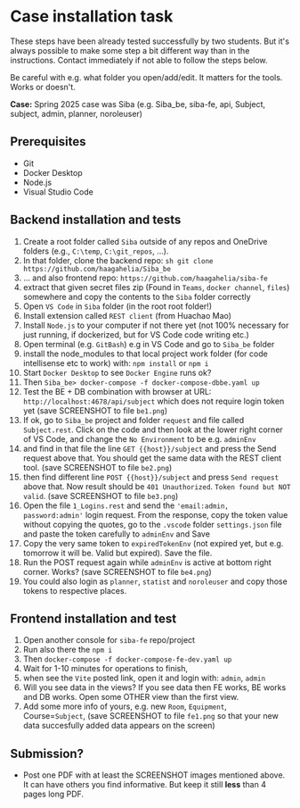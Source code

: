 # Case installation task

These steps have been already tested successfully by two students. But it's always possible
to make some step a bit different way than in the instructions. Contact immediately if not
able to follow the steps below.

Be careful with e.g. what folder you open/add/edit. It matters for the tools. Works or doesn't.

**Case:** Spring 2025 case was Siba (e.g. Siba_be, siba-fe, api, Subject, subject, admin, planner, noroleuser)

## Prerequisites

- Git
- Docker Desktop
- Node.js
- Visual Studio Code

## Backend installation and tests

1. Create a root folder called `Siba` outside of any repos and OneDrive folders (e.g., `C:\temp`, `C:\git_repos`, ...).
1. In that folder, clone the backend repo: ```sh git clone https://github.com/haagahelia/Siba_be ```
1. ... and also frontend repo: `https://github.com/haagahelia/siba-fe`
1. extract that given secret files zip (Found in `Teams`, `docker channel`, `files`) somewhere and copy the contents to the `Siba` folder correctly
1. Open `VS Code` in `Siba` folder (in the root root folder!)
1. Install extension called `REST client` (from Huachao Mao)
1. Install `Node.js` to your computer if not there yet (not 100% necessary for just running, if dockerized, but for VS Code code writing etc.)
1. Open terminal (e.g. `GitBash`) e.g in VS Code and go to `Siba_be` folder
1. install the node_modules to that local project work folder (for code intellisense etc to work) with:  ```npm install```    or ```npm i```
1. Start `Docker Desktop` to see `Docker Engine` runs ok?
1. Then ```Siba_be> docker-compose -f docker-compose-dbbe.yaml up```
1. Test the BE + DB combination with browser at URL:   `http://localhost:4678/api/subject` which does not require login token yet  (save SCREENSHOT to file `be1.png`)
1. If ok, go to `Siba_be` project and folder `request` and file called `Subject.rest`. Click on the code and then look at the lower right corner of VS Code, and change the `No Environment` to be e.g. `adminEnv`
1. and find in that file the line `GET {{host}}/subject`  and press the Send request above that. You should get the same data with the REST client tool.   (save SCREENSHOT to file `be2.png`)
1. then find different line `POST {{host}}/subject` and press `Send request` above that. Now result should be `401 Unauthorized`. `Token found but NOT valid`.   (save SCREENSHOT to file `be3.png`)
1. Open the file `1_Logins.rest` and send the `'email:admin, password:admin'` login request. From the response, copy the token value without copying the quotes, go to the `.vscode` folder `settings.json` file and paste the token carefully to `adminEnv` and Save
1. Copy the very same token to `expiredTokenEnv` (not expired yet, but e.g. tomorrow it will be. Valid but expired). Save the file.
1. Run the POST request again while `adminEnv` is active at bottom right corner. Works? (save SCREENSHOT to file `be4.png`)
1. You could also login as `planner`, `statist` and `noroleuser` and copy those tokens to respective places.

## Frontend installation and test

1. Open another console for `siba-fe` repo/project
1. Run also there the ```npm i```
1. Then ```docker-compose -f docker-compose-fe-dev.yaml up```
1. Wait for 1-10 minutes for operations to finish, 
1. when see the `Vite` posted link, open it and login with: `admin`, `admin`
1. Will you see data in the views? If you see data then FE works, BE works and DB works. Open some OTHER view than the first view. 
1. Add some more info of yours, e.g. new `Room`, `Equipment`, Course=`Subject`, (save SCREENSHOT to file `fe1.png`
so that your new data succesfully added data appears on the screen)

## Submission?

* Post one PDF with at least the SCREENSHOT images mentioned above. It can have others you find informative. But keep it still **less** than 4 pages long PDF.